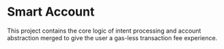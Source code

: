 # Smart Account

This project contains the core logic of intent processing and account abstraction merged to give the user a gas-less transaction fee experience.
